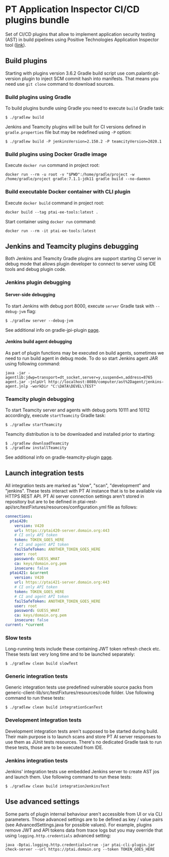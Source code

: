 # PT Application Inspector CI/CD plugins bundle
Set of CI/CD plugins that allow to implement application security testing (AST) in build pipelines using Positive Technologies Application Inspector tool ([link](https://www.ptsecurity.com/ww-en/products/ai/)).
## Build plugins
Starting with plugins version 3.6.2 Gradle build script use com.palantir.git-version plugin to inject SCM commit hash into manifests. That means you need use ```git clone``` command to download sources.  
### Build plugins using Gradle
To build plugins bundle using Gradle you need to execute ```build``` Gradle task:
```
$ ./gradlew build
```
Jenkins and Teamcity plugins will be built for CI versions defined in ```gradle.properties``` file but may be redefined using ```-P``` option:
```
$ ./gradlew build -P jenkinsVersion=2.150.2 -P teamcityVersion=2020.1
```
### Build plugins using Docker Gradle image
Execute ```docker run``` command in project root:
```
docker run --rm -u root -v "$PWD":/home/gradle/project -w /home/gradle/project gradle:7.1.1-jdk11 gradle build --no-daemon
```
### Build executable Docker container with CLI plugin
Execute ```docker build``` command in project root:
```
docker build --tag ptai-ee-tools:latest .
```
Start container using ```docker run``` command:
```
docker run --rm -it ptai-ee-tools:latest
```
## Jenkins and Teamcity plugins debugging
Both Jenkins and Teamcity Gradle plugins are support starting CI server in debug mode that allows plugin developer to connect to server using IDE tools and debug plugin code. 
### Jenkins plugin debugging
#### Server-side debugging
To start Jenkins with debug port 8000, execute ```server``` Gradle task with `--debug-jvm` flag:
```
$ ./gradlew server --debug-jvm
```
See additional info on gradle-jpi-plugin [page](https://github.com/jenkinsci/gradle-jpi-plugin).
#### Jenkins build agent debugging
As part of plugin functions may be executed on build agents, sometimes we need to run build agent in debug mode. To do so start Jenkins agent JAR using following command:
```
java -jar -agentlib:jdwp=transport=dt_socket,server=y,suspend=n,address=8765 agent.jar -jnlpUrl http://localhost:8080/computer/ast%2Dagent/jenkins-agent.jnlp -workDir "C:\DATA\DEVEL\TEST"
```
### Teamcity plugin debugging
To start Teamcity server and agents with debug ports 10111 and 10112 accordingly, execute ```startTeamcity``` Gradle task:
```
$ ./gradlew startTeamcity
```
Teamcity distribution is to be downloaded and installed prior to starting:
```
$ ./gradlew downloadTeamcity
$ ./gradlew installTeamcity
```
See additional info on gradle-teamcity-plugin [page](https://github.com/rodm/gradle-teamcity-plugin).
## Launch integration tests
All integration tests are marked as "slow", "scan", "development" and "jenkins". These tests interact with PT AI instance that is to be available via HTTPS REST API. PT AI server connection settings aren't stored in repository but are to be defined in ptai-rest-api/src/testFixtures/resources/configuration.yml file as follows:
```yaml
connections:
  ptai420:
    version: V420
    url: https://ptai420-server.domain.org:443
    # CI only API token
    token: TOKEN_GOES_HERE
    # CI and agent API token
    failSafeToken: ANOTHER_TOKEN_GOES_HERE
    user: root
    password: GUESS_WHAT
    ca: keys/domain.org.pem
    insecure: false
  ptai421: &current
    version: V420
    url: https://ptai421-server.domain.org:443
    # CI only API token
    token: TOKEN_GOES_HERE
    # CI and agent API token
    failSafeToken: ANOTHER_TOKEN_GOES_HERE
    user: root
    password: GUESS_WHAT
    ca: keys/domain.org.pem
    insecure: false
current: *current
```
### Slow tests
Long-running tests include these containing JWT token refresh check etc. These tests last very long time and to be launched separately:
```
$ ./gradlew clean build slowTest
```
### Generic integration tests
Generic integration tests use predefined vulnerable source packs from generic-client-lib/src/testFixtures/resources/code folder. Use following command to run these tests:
```
$ ./gradlew clean build integrationScanTest
```
### Development integration tests
Development integration tests aren't supposed to be started during build. Their main purpose is to launch scans and store PT AI server responses to use them as JUnit tests resources. There's no dedicated Gradle task to run these tests, those are to be executed from IDE.
### Jenkins integration tests
Jenkins' integration tests use embedded Jenkins server to create AST jos and launch them. Use following command to run these tests:
```
$ ./gradlew clean build integrationJenkinsTest
```
## Use advanced settings
Some parts of plugin internal behaviour aren't accessible from UI or via CLI parameters. Those advanced settings are to be defined as key / value pairs (see AdvancedSettings.java for possible values). For example, plugins remove JWT and API tokens data from trace logs but you may override that using `logging.http.credentials` advanced setting:
```
java -Dptai.logging.http.credentials=true -jar ptai-cli-plugin.jar check-server --url https://ptai.domain.org --token TOKEN_GOES_HERE
```